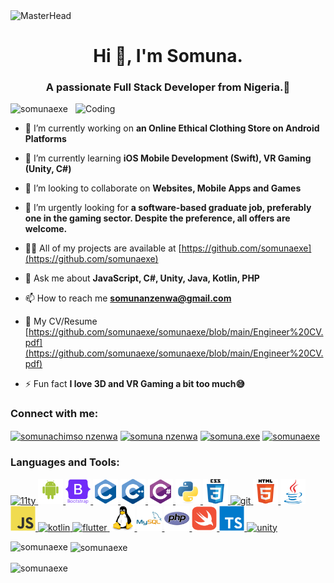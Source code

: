   <img src="https://appsgeyser.com/blog/wp-content/uploads/2023/11/ar-vr-future-blog-banner-scaled.jpg" alt="MasterHead" style="max-width: 100%,; display: inline-block;" >

<h1 align="center">Hi 👋, I'm Somuna.</h1>
<h3 align="center">A passionate Full Stack Developer from Nigeria.&#128205;</h3>
<img align="right" alt="Coding" width="400" src="https://www.cnet.com/a/img/resize/667049aaa29d420a7d74c70b1bc71520fa729902/hub/2021/10/21/1635a1a9-af9c-4380-b5a6-eec99f1a4c74/among-us-consoles-promo-xbox-playstation.png?auto=webp&fit=crop&height=675&width=1200">

<p align="left"> <img src="https://komarev.com/ghpvc/?username=somunaexe&label=Profile%20views&color=0e75b6&style=flat" alt="somunaexe" /> </p>

- 🔭 I’m currently working on **an Online Ethical Clothing Store on Android Platforms**

- 🌱 I’m currently learning **iOS Mobile Development (Swift), VR Gaming (Unity, C#)**

- 👯 I’m looking to collaborate on **Websites, Mobile Apps and Games**

- 🤝 I’m urgently looking for **a software-based graduate job, preferably one in the gaming sector. Despite the preference, all offers are welcome.**

- 👨‍💻 All of my projects are available at [https://github.com/somunaexe](https://github.com/somunaexe)
<!--portfolio link should be added above-->
- 💬 Ask me about **JavaScript, C#, Unity, Java, Kotlin, PHP**

- 📫 How to reach me **somunanzenwa@gmail.com**

- 📄 My CV/Resume [https://github.com/somunaexe/somunaexe/blob/main/Engineer%20CV.pdf](https://github.com/somunaexe/somunaexe/blob/main/Engineer%20CV.pdf)

- ⚡ Fun fact **I love 3D and VR Gaming a bit too much😅**

<h3 align="left">Connect with me:</h3>
<p align="left">
<a href="https://linkedin.com/in/somunachimso nzenwa" target="blank"><img align="center" src="https://raw.githubusercontent.com/rahuldkjain/github-profile-readme-generator/master/src/images/icons/Social/linked-in-alt.svg" alt="somunachimso nzenwa" height="30" width="40" /></a>
<a href="https://stackoverflow.com/users/somuna nzenwa" target="blank"><img align="center" src="https://raw.githubusercontent.com/rahuldkjain/github-profile-readme-generator/master/src/images/icons/Social/stack-overflow.svg" alt="somuna nzenwa" height="30" width="40" /></a>
<a href="https://instagram.com/somuna.exe" target="blank"><img align="center" src="https://raw.githubusercontent.com/rahuldkjain/github-profile-readme-generator/master/src/images/icons/Social/instagram.svg" alt="somuna.exe" height="30" width="40" /></a>
<a href="https://www.leetcode.com/somunaexe" target="blank"><img align="center" src="https://raw.githubusercontent.com/rahuldkjain/github-profile-readme-generator/master/src/images/icons/Social/leet-code.svg" alt="somunaexe" height="30" width="40" /></a>
</p>

<h3 align="left">Languages and Tools:</h3>
<p align="left"> <a href="https://www.11ty.dev/" target="_blank" rel="noreferrer"> <img src="https://gist.githubusercontent.com/vivek32ta/c7f7bf583c1fb1c58d89301ea40f37fd/raw/f4c85cce5790758286b8f155ef9a177710b995df/11ty.svg" alt="11ty" width="40" height="40"/> </a> <a href="https://developer.android.com" target="_blank" rel="noreferrer"> <img src="https://raw.githubusercontent.com/devicons/devicon/master/icons/android/android-original-wordmark.svg" alt="android" width="40" height="40"/> </a> <a href="https://getbootstrap.com" target="_blank" rel="noreferrer"> <img src="https://raw.githubusercontent.com/devicons/devicon/master/icons/bootstrap/bootstrap-plain-wordmark.svg" alt="bootstrap" width="40" height="40"/> </a> <a href="https://www.cprogramming.com/" target="_blank" rel="noreferrer"> <img src="https://raw.githubusercontent.com/devicons/devicon/master/icons/c/c-original.svg" alt="c" width="40" height="40"/> </a> <a href="https://www.w3schools.com/cpp/" target="_blank" rel="noreferrer"> <img src="https://raw.githubusercontent.com/devicons/devicon/master/icons/cplusplus/cplusplus-original.svg" alt="cplusplus" width="40" height="40"/> </a> <a href="https://www.w3schools.com/cs/" target="_blank" rel="noreferrer"> <img src="https://raw.githubusercontent.com/devicons/devicon/master/icons/csharp/csharp-original.svg" alt="csharp" width="40" height="40"/> </a> <a href="https://www.python.org" target="_blank" rel="noreferrer"> <img src="https://raw.githubusercontent.com/devicons/devicon/master/icons/python/python-original.svg" alt="python" width="40" height="40"/> </a> <a href="https://www.w3schools.com/css/" target="_blank" rel="noreferrer"> <img src="https://raw.githubusercontent.com/devicons/devicon/master/icons/css3/css3-original-wordmark.svg" alt="css3" width="40" height="40"/> </a> <a href="https://git-scm.com/" target="_blank" rel="noreferrer"> <img src="https://www.vectorlogo.zone/logos/git-scm/git-scm-icon.svg" alt="git" width="40" height="40"/> </a> <a href="https://www.w3.org/html/" target="_blank" rel="noreferrer"> <img src="https://raw.githubusercontent.com/devicons/devicon/master/icons/html5/html5-original-wordmark.svg" alt="html5" width="40" height="40"/> </a> <a href="https://www.java.com" target="_blank" rel="noreferrer"> <img src="https://raw.githubusercontent.com/devicons/devicon/master/icons/java/java-original.svg" alt="java" width="40" height="40"/> </a> <a href="https://developer.mozilla.org/en-US/docs/Web/JavaScript" target="_blank" rel="noreferrer"> <img src="https://raw.githubusercontent.com/devicons/devicon/master/icons/javascript/javascript-original.svg" alt="javascript" width="40" height="40"/> </a> <a href="https://kotlinlang.org" target="_blank" rel="noreferrer"> <img src="https://www.vectorlogo.zone/logos/kotlinlang/kotlinlang-icon.svg" alt="kotlin" width="40" height="40"/> </a>
<a href="https://flutter.dev" target="_blank" rel="noreferrer"> <img src="https://www.vectorlogo.zone/logos/flutterio/flutterio-icon.svg" alt="flutter" width="40" height="40"/> </a>
<a href="https://www.linux.org/" target="_blank" rel="noreferrer"> <img src="https://raw.githubusercontent.com/devicons/devicon/master/icons/linux/linux-original.svg" alt="linux" width="40" height="40"/> </a> <a href="https://www.mysql.com/" target="_blank" rel="noreferrer"> <img src="https://raw.githubusercontent.com/devicons/devicon/master/icons/mysql/mysql-original-wordmark.svg" alt="mysql" width="40" height="40"/> </a> <a href="https://www.php.net" target="_blank" rel="noreferrer"> <img src="https://raw.githubusercontent.com/devicons/devicon/master/icons/php/php-original.svg" alt="php" width="40" height="40"/> </a> <a href="https://developer.apple.com/swift/" target="_blank" rel="noreferrer"> <img src="https://raw.githubusercontent.com/devicons/devicon/master/icons/swift/swift-original.svg" alt="swift" width="40" height="40"/> </a> <a href="https://www.typescriptlang.org/" target="_blank" rel="noreferrer"> <img src="https://raw.githubusercontent.com/devicons/devicon/master/icons/typescript/typescript-original.svg" alt="typescript" width="40" height="40"/> </a> <a href="https://unity.com/" target="_blank" rel="noreferrer"> <img src="https://www.vectorlogo.zone/logos/unity3d/unity3d-icon.svg" alt="unity" width="40" height="40"/> </a> </p>

<p><img align="left" src="https://github-readme-stats.vercel.app/api/top-langs?username=somunaexe&show_icons=true&locale=en&layout=compact" alt="somunaexe" /></p>

<p>&nbsp;<img align="center" src="https://github-readme-stats.vercel.app/api?username=somunaexe&show_icons=true&locale=en" alt="somunaexe" /></p>

<p><img align="center" src="https://github-readme-streak-stats.herokuapp.com/?user=somunaexe&" alt="somunaexe" /></p>
